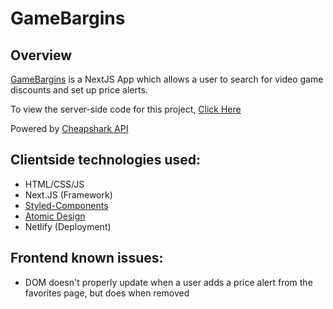 # GameBargins

## Overview
[GameBargins](https://gamebargins.netlify.app/) is a NextJS App which allows a user to search for video game discounts and set up price alerts.

To view the server-side code for this project, [Click Here](https://github.com/plaetzaw/GameBargins-Server)

Powered by [Cheapshark API](https://apidocs.cheapshark.com/)

## Clientside technologies used:

- HTML/CSS/JS
- Next.JS (Framework)
- [Styled-Components](https://styled-components.com/)
- [Atomic Design](https://atomicdesign.bradfrost.com/)
- Netlify (Deployment)

## Frontend known issues:

- DOM doesn't properly update when a user adds a price alert from the favorites page, but does when removed
